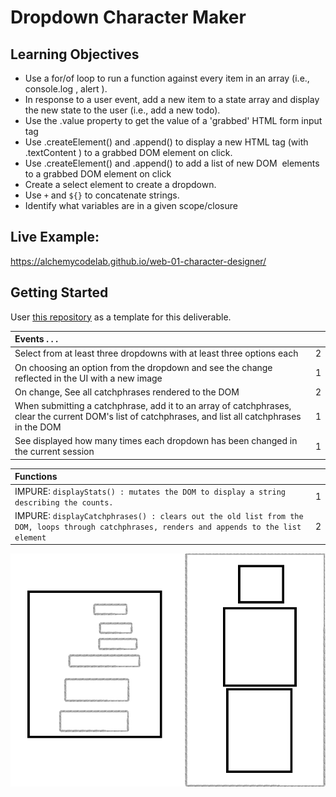 # Dropdown Character Maker

## Learning Objectives

- Use a for/of loop to run a function against every item in an array (i.e., console.log , alert ).
- In response to a user event, add a new item to a state array and display the new state to the user (i.e., add a new todo).
- Use the .value property to get the value of a 'grabbed' HTML form input tag
- Use .createElement() and .append() to display a new HTML tag (with .textContent ) to a grabbed DOM element on click.
- Use .createElement() and .append() to add a list of new DOM  elements to a grabbed DOM element on click
- Create a select element to create a dropdown.
- Use `+` and `${}` to concatenate strings.
- Identify what variables are in a given scope/closure

## Live Example:

https://alchemycodelab.github.io/web-01-character-designer/

## Getting Started

User [this repository](https://github.com/alchemycodelab/half-baked-web-01-character-designer) as a template for this deliverable.

| Events . . .                                                                                                                                          |     |
| :---------------------------------------------------------------------------------------------------------------------------------------------------- | --: |
| Select from at least three dropdowns with at least three options each                                                                                 |   2 |
| On choosing an option from the dropdown and see the change reflected in the UI with a new image                                                       |   1 |
| On change, See all catchphrases rendered to the DOM                                                                                                   |   2 |
| When submitting a catchphrase, add it to an array of catchphrases, clear the current DOM's list of catchphrases, and list all catchphrases in the DOM |   1 |
| See displayed how many times each dropdown has been changed in the current session                                                                    |   1 |

| Functions                                                                                                                                                                                |     |
| :--------------------------------------------------------------------------------------------------------------------------------------------------------------------------------------- | --: |
| IMPURE: `displayStats() : mutates the DOM to display a string describing the counts.` |   1 |
| IMPURE: `displayCatchphrases() : clears out the old list from the DOM, loops through catchphrases, renders and appends to the list element`                                                                                                                                                          |   2 |

![wireframe](assets/characterWireframe.png)